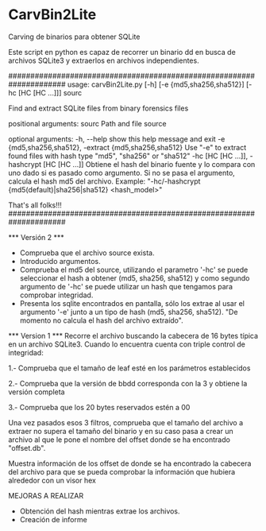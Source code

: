 
# CarvBin2Lite
Carving de binarios para obtener SQLite

Este script en python es capaz de recorrer un binario dd en busca de archivos SQLite3 y extraerlos en archivos independientes.

#####################################################################
usage: carvBin2Lite.py [-h] [-e {md5,sha256,sha512}] [-hc [HC [HC ...]]] sourc

Find and extract SQLite files from binary forensics files

positional arguments:
  sourc                 Path and file source

optional arguments:
  -h, --help            show this help message and exit
  -e {md5,sha256,sha512}, -extract {md5,sha256,sha512}
                        Use "-e" to extract found files with hash type "md5",
                        "sha256" or "sha512"
  -hc [HC [HC ...]], -hashcrypt [HC [HC ...]]
                        Obtiene el hash del binario fuente y lo compara con
                        uno dado si es pasado como argumento. Si no se pasa el
                        argumento, calcula el hash md5 del archivo. Example:
                        "-hc/-hashcrypt \{md5(default)|sha256|sha512\}
                        <hash_model>"

That's all folks!!!
#####################################################################

*** Versión 2 ***
- Comprueba que el archivo source exista.
- Introducido argumentos.
- Comprueba el md5 del source, utilizando el parametro '-hc' se puede seleccionar el hash a obtener (md5, sha256, sha512) y como segundo argumento de '-hc' se puede utilizar un hash que tengamos para comprobar integridad.
- Presenta los sqlite encontrados en pantalla, sólo los extrae al usar el argumento '-e' junto a un tipo de hash (md5, sha256, sha512). "De momento no calcula el hash del archivo extraído".




*** Version 1 ***
Recorre el archivo buscando la cabecera de 16 bytes típica en un archivo SQLite3. Cuando lo encuentra cuenta con triple control de integridad:

1.- Comprueba que el tamaño de leaf esté en los parámetros establecidos

2.- Comprueba que la versión de bbdd corresponda con la 3 y obtiene la versión completa

3.- Comprueba que los 20 bytes reservados estén a 00

Una vez pasados esos 3 filtros, comprueba que el tamaño del archivo a extraer no supera el tamaño del binario y en su caso pasa a crear un archivo al que le pone el nombre del offset donde se ha encontrado "offset.db".

Muestra información de los offset de donde se ha encontrado la cabecera del archivo para que se pueda comprobar la información que hubiera alrededor con un visor hex

MEJORAS A REALIZAR

- Obtención del hash mientras extrae los archivos.
- Creación de informe

